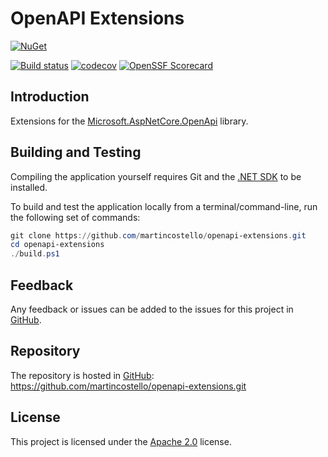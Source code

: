 # OpenAPI Extensions

[![NuGet][package-badge]][package-download]

[![Build status][build-badge]][build-status]
[![codecov][coverage-badge]][coverage-report]
[![OpenSSF Scorecard][scorecard-badge]][scorecard-report]

## Introduction

Extensions for the [Microsoft.AspNetCore.OpenApi][aspnetcore-openapi] library.

## Building and Testing

Compiling the application yourself requires Git and the [.NET SDK][dotnet-sdk] to be installed.

To build and test the application locally from a terminal/command-line, run the
following set of commands:

```powershell
git clone https://github.com/martincostello/openapi-extensions.git
cd openapi-extensions
./build.ps1
```

## Feedback

Any feedback or issues can be added to the issues for this project in [GitHub][issues].

## Repository

The repository is hosted in [GitHub][repo]: <https://github.com/martincostello/openapi-extensions.git>

## License

This project is licensed under the [Apache 2.0][license] license.

[aspnetcore-openapi]: https://www.nuget.org/packages/Microsoft.AspNetCore.OpenApi
[build-badge]: https://github.com/martincostello/openapi-extensions/actions/workflows/build.yml/badge.svg?branch=main&event=push
[build-status]: https://github.com/martincostello/openapi-extensions/actions?query=workflow%3Abuild+branch%3Amain+event%3Apush "Continuous Integration for this project"
[coverage-badge]: https://codecov.io/gh/martincostello/openapi-extensions/branch/main/graph/badge.svg
[coverage-report]: https://codecov.io/gh/martincostello/openapi-extensions "Code coverage report for this project"
[dotnet-sdk]: https://dotnet.microsoft.com/download "Download the .NET SDK"
[issues]: https://github.com/martincostello/openapi-extensions/issues "Issues for this project on GitHub.com"
[license]: https://www.apache.org/licenses/LICENSE-2.0.txt "The Apache 2.0 license"
[package-badge]: https://buildstats.info/nuget/MartinCostello.OpenApi.Extensions?includePreReleases=true
[package-download]: https://www.nuget.org/packages/MartinCostello.OpenApi.Extensions "Download MartinCostello.OpenApi.Extensions from NuGet"
[repo]: https://github.com/martincostello/openapi-extensions "This project on GitHub.com"
[scorecard-badge]: https://api.securityscorecards.dev/projects/github.com/martincostello/openapi-extensions/badge
[scorecard-report]: https://securityscorecards.dev/viewer/?uri=github.com/martincostello/openapi-extensions "OpenSSF Scorecard for this project"
